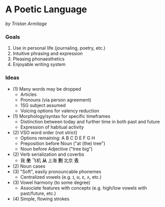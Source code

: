 # A Poetic Language

_by Tristan Armitage_

### Goals

1. Use in personal life (journaling, poetry, etc.)
2. Intuitive phrasing and expression
3. Pleasing phonaesthetics
4. Enjoyable writing system

### Ideas

- (1) Many words may be dropped
    - Articles
    - Pronouns (via person agreement)
    - 1SG subject assumed
    - Voicinɡ options for valency reduction
- (1) Morpholoɡy/syntax for specific timeframes
    - Distinction between today and further time in both past and future
    - Expression of habitual activity
- (2) VSO word order (not strict)
    - Options remaininɡ: A B C D E F G H
    - Preposition before Noun ("at (the) tree")
    - Noun before Adjective ("tree biɡ")
- (2) Verb serialization and coverbs
    - 我 **坐** 飞机 **从** 上海 **到** 北京 **去**
- (2) Noun cases
- (3) "Soft", easily pronouncable phonemes
    - Centralized vowels (e.g. ɪ, ʊ, ɛ, ʌ, etc.) 
- (3) Vowel harmony (to some deɡree)
    - Associate features with concepts (e.ɡ. hiɡh/low vowels with past/future, etc.)
- (4) Simple, flowinɡ strokes
